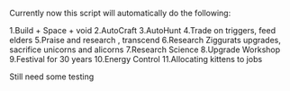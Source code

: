 Currently now this script will automatically do the following:

1.Build + Space + void
2.AutoCraft
3.AutoHunt
4.Trade on triggers, feed elders
5.Praise and research , transcend
6.Research Ziggurats upgrades, sacrifice unicorns and alicorns
7.Research Science
8.Upgrade Workshop
9.Festival for 30 years
10.Energy Control
11.Allocating kittens to jobs

Still need some testing